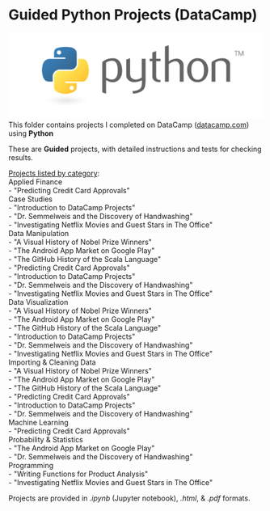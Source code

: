 # Guided Python Projects (DataCamp)
![Python Logo](../../../assets/python.png)<br>This folder contains projects I completed on DataCamp ([datacamp.com](datacamp.com)) using **Python**

These are **Guided** projects, with detailed instructions and tests for checking results.

<ins>Projects listed by category</ins>:<br>   Applied Finance<br>	- "Predicting Credit Card Approvals"<br>   Case Studies<br>	- "Introduction to DataCamp Projects"<br>	- "Dr. Semmelweis and the Discovery of Handwashing"<br>	- "Investigating Netflix Movies and Guest Stars in The Office"<br>   Data Manipulation<br>	- "A Visual History of Nobel Prize Winners"<br>	- "The Android App Market on Google Play"<br>	- "The GitHub History of the Scala Language"<br>	- "Predicting Credit Card Approvals"<br>	- "Introduction to DataCamp Projects"<br>	- "Dr. Semmelweis and the Discovery of Handwashing"<br>	- "Investigating Netflix Movies and Guest Stars in The Office"<br>   Data Visualization<br>	- "A Visual History of Nobel Prize Winners"<br>	- "The Android App Market on Google Play"<br>	- "The GitHub History of the Scala Language"<br>	- "Introduction to DataCamp Projects"<br>	- "Dr. Semmelweis and the Discovery of Handwashing"<br>	- "Investigating Netflix Movies and Guest Stars in The Office"<br>   Importing & Cleaning Data<br>	- "A Visual History of Nobel Prize Winners"<br>	- "The Android App Market on Google Play"<br>	- "The GitHub History of the Scala Language"<br>	- "Predicting Credit Card Approvals"<br>	- "Introduction to DataCamp Projects"<br>	- "Dr. Semmelweis and the Discovery of Handwashing"<br>   Machine Learning<br>	- "Predicting Credit Card Approvals"<br>   Probability & Statistics<br>	- "The Android App Market on Google Play"<br>	- "Dr. Semmelweis and the Discovery of Handwashing"<br>   Programming<br>	- "Writing Functions for Product Analysis"<br>	- "Investigating Netflix Movies and Guest Stars in The Office"<br>

Projects are provided in *.ipynb* (Jupyter notebook), *.html*, & *.pdf* formats.
